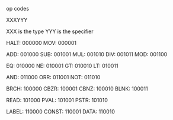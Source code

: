 op codes

XXXYYY

XXX is the type
YYY is the specifier

HALT: 000000
MOV: 000001

ADD: 001000
SUB: 001001
MUL: 001010
DIV: 001011
MOD: 001100

EQ: 010000
NE: 010001
GT: 010010
LT: 010011

AND: 011000
ORR: 011001
NOT: 011010

BRCH: 100000
CBZR: 100001
CBNZ: 100010
BLNK: 100011

READ: 101000
PVAL: 101001
PSTR: 101010

LABEL: 110000
CONST: 110001
DATA: 110010